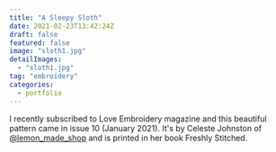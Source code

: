 ```yaml
---
title: "A Sleepy Sloth"
date: 2021-02-23T13:42:24Z
draft: false
featured: false
image: "sloth1.jpg"
detailImages:
  - "sloth1.jpg"
tag: "embroidery"
categories:
  - portfolio
---
```


I recently subscribed to Love Embroidery magazine and this beautiful pattern came in issue 10 (January 2021). It's by Celeste Johnston of [@lemon_made_shop](https://www.instagram.com/lemon_made_shop/) and is printed in her book Freshly Stitched.
